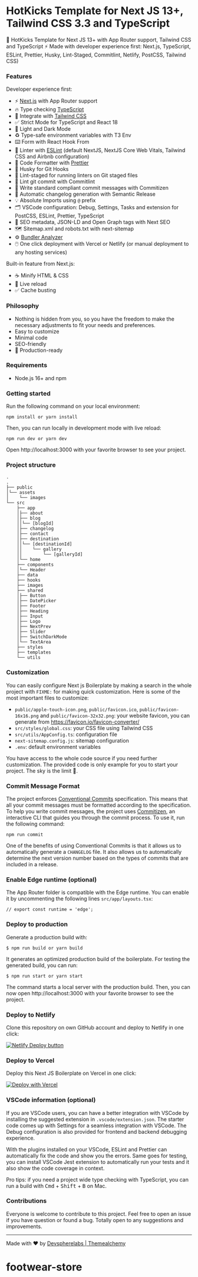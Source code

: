 # HotKicks Template for Next JS 13+, Tailwind CSS 3.3 and TypeScript

🚀 HotKicks Template for Next JS 13+ with App Router support, Tailwind CSS and TypeScript ⚡️ Made with developer 
experience first: Next.js, TypeScript, ESLint, Prettier, Husky, Lint-Staged, Commitlint, Netlify, PostCSS, Tailwind CSS)

### Features

Developer experience first:

- ⚡ [Next.js](https://nextjs.org) with App Router support
- 🔥 Type checking [TypeScript](https://www.typescriptlang.org)
- 💎 Integrate with [Tailwind CSS](https://tailwindcss.com)
- ✅ Strict Mode for TypeScript and React 18
- 🌈 Light and Dark Mode 
- ♻️ Type-safe environment variables with T3 Env
- ⌨️ Form with React Hook From
- 📏 Linter with [ESLint](https://eslint.org) (default NextJS, NextJS Core Web Vitals, Tailwind CSS and Airbnb configuration)
- 💖 Code Formatter with [Prettier](https://prettier.io)
- 🦊 Husky for Git Hooks
- 🚫 Lint-staged for running linters on Git staged files
- 🚓 Lint git commit with Commitlint
- 📓 Write standard compliant commit messages with Commitizen
- 🎁 Automatic changelog generation with Semantic Release
- 💡 Absolute Imports using `@` prefix
- 🗂 VSCode configuration: Debug, Settings, Tasks and extension for PostCSS, ESLint, Prettier, TypeScript
- 🤖 SEO metadata, JSON-LD and Open Graph tags with Next SEO
- 🗺️ Sitemap.xml and robots.txt with next-sitemap
- ⚙️ [Bundler Analyzer](https://www.npmjs.com/package/@next/bundle-analyzer)
- 🖱️ One click deployment with Vercel or Netlify (or manual deployment to any hosting services)

Built-in feature from Next.js:
- ☕ Minify HTML & CSS
- 💨 Live reload
- ✅ Cache busting

### Philosophy

- Nothing is hidden from you, so you have the freedom to make the necessary adjustments to fit your needs and preferences.
- Easy to customize
- Minimal code
- SEO-friendly
- 🚀 Production-ready

### Requirements

- Node.js 16+ and npm

### Getting started

Run the following command on your local environment:

```shell
npm install or yarn install
```

Then, you can run locally in development mode with live reload:

```shell
npm run dev or yarn dev
```

Open http://localhost:3000 with your favorite browser to see your project.

### Project structure

```shell
.
.
├── public
│└── assets
│    └── images
└── src
    ├── app
    │├── about
    │├── blog
    ││└── [blogId]
    │├── changelog
    │├── contact
    │├── destination
    ││└── [destinationId]
    ││    └── gallery
    ││        └── [galleryId]
    │└── home
    ├── components
    │└── Header
    ├── data
    ├── hooks
    ├── images
    ├── shared
    │├── Button
    │├── DatePicker
    │├── Footer
    │├── Heading
    │├── Input
    │├── Logo
    │├── NextPrev
    │├── Slider
    │├── SwitchDarkMode
    │└── TextArea
    ├── styles
    ├── templates
    └── utils
```

### Customization

You can easily configure Next js Boilerplate by making a search in the whole project with `FIXME:` for making quick customization. Here is some of the most important files to customize:

- `public/apple-touch-icon.png`, `public/favicon.ico`, `public/favicon-16x16.png` and `public/favicon-32x32.png`: your website favicon, you can generate from https://favicon.io/favicon-converter/
- `src/styles/global.css`: your CSS file using Tailwind CSS
- `src/utils/AppConfig.ts`: configuration file
- `next-sitemap.config.js`: sitemap configuration
- `.env`: default environment variables

You have access to the whole code source if you need further customization. The provided code is only example for you to start your project. The sky is the limit 🚀.

### Commit Message Format

The project enforces [Conventional Commits](https://www.conventionalcommits.org/) specification. This means that all your commit messages must be formatted according to the specification. To help you write commit messages, the project uses [Commitizen](https://github.com/commitizen/cz-cli), an interactive CLI that guides you through the commit process. To use it, run the following command:

```shell
npm run commit
```

One of the benefits of using Conventional Commits is that it allows us to automatically generate a `CHANGELOG` file. It also allows us to automatically determine the next version number based on the types of commits that are included in a release.

### Enable Edge runtime (optional)

The App Router folder is compatible with the Edge runtime. You can enable it by uncommenting the following lines `src/app/layouts.tsx`:

```tsx
// export const runtime = 'edge';
```

### Deploy to production

Generate a production build with:

```shell
$ npm run build or yarn build
```

It generates an optimized production build of the boilerplate. For testing the generated build, you can run:

```shell
$ npm run start or yarn start
```

The command starts a local server with the production build. Then, you can now open http://localhost:3000 with your favorite browser to see the project.

### Deploy to Netlify

Clone this repository on own GitHub account and deploy to Netlify in one click:

[![Netlify Deploy button](https://www.netlify.com/img/deploy/button.svg)](https://app.netlify.com/start/deploy?repository=)

### Deploy to Vercel

Deploy this Next JS Boilerplate on Vercel in one click:

[![Deploy with Vercel](https://vercel.com/button)](https://vercel.com/new/clone?repository-url=)

### VSCode information (optional)

If you are VSCode users, you can have a better integration with VSCode by installing the suggested extension in `.vscode/extension.json`. The starter code comes up with Settings for a seamless integration with VSCode. The Debug configuration is also provided for frontend and backend debugging experience.

With the plugins installed on your VSCode, ESLint and Prettier can automatically fix the code and show you the errors. Same goes for testing, you can install VSCode Jest extension to automatically run your tests and it also show the code coverage in context.

Pro tips: if you need a project wide type checking with TypeScript, you can run a build with <kbd>Cmd</kbd> + <kbd>Shift</kbd> + <kbd>B</kbd> on Mac.

### Contributions

Everyone is welcome to contribute to this project. Feel free to open an issue if you have question or found a bug. Totally open to any suggestions and improvements.

---
Made with ♥ by [Devspherelabs | Themealchemy](https://www.themealchemy.com)
# footwear-store
